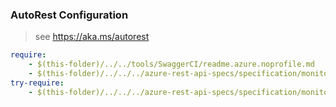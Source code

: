### AutoRest Configuration
> see https://aka.ms/autorest

``` yaml
require:
    - $(this-folder)/../../tools/SwaggerCI/readme.azure.noprofile.md
    - $(this-folder)/../../../azure-rest-api-specs/specification/monitor/resource-manager/Microsoft.Monitor/PipelineGroups/readme.md
try-require:
    - $(this-folder)/../../../azure-rest-api-specs/specification/monitor/resource-manager/Microsoft.Monitor/PipelineGroups/readme.powershell.md
```
